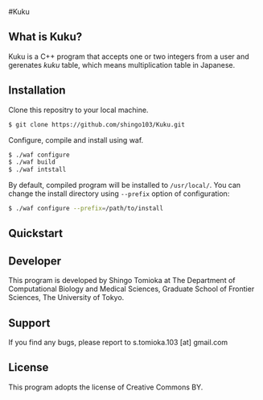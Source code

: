 #Kuku

## What is Kuku?
Kuku is a C++ program that accepts one or two integers from a user and gerenates *kuku* table, which means multiplication table in Japanese.


## Installation
Clone this repositry to your local machine.

```sh
$ git clone https://github.com/shingo103/Kuku.git
```

Configure, compile and install using waf.

```sh
$ ./waf configure
$ ./waf build
$ ./waf intstall
```

By default, compiled program will be installed to `/usr/local/`. You can change the install directory using `--prefix` option of configuration:

```sh
$ ./waf configure --prefix=/path/to/install
```

## Quickstart


## Developer
This program is developed by Shingo Tomioka at The Department of Computational Biology and Medical Sciences, Graduate School of Frontier Sciences, The University of Tokyo.


## Support
If you find any bugs, please report to s.tomioka.103 [at] gmail.com


## License
This program adopts the license of Creative Commons BY.